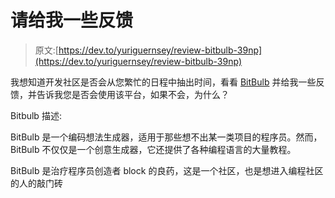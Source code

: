 # 请给我一些反馈

> 原文:[https://dev.to/yuriguernsey/review-bitbulb-39np](https://dev.to/yuriguernsey/review-bitbulb-39np)

我想知道开发社区是否会从您繁忙的日程中抽出时间，看看 [BitBulb](https://Bitbulb.io) 并给我一些反馈，并告诉我您是否会使用该平台，如果不会，为什么？

Bitbulb 描述:

BitBulb 是一个编码想法生成器，适用于那些想不出某一类项目的程序员。然而，BitBulb 不仅仅是一个创意生成器，它还提供了各种编程语言的大量教程。

BitBulb 是治疗程序员创造者 block 的良药，这是一个社区，也是想进入编程社区的人的敲门砖